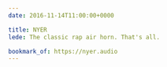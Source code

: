 ```yaml
---
date: 2016-11-14T11:00:00+0000

title: NYER
lede: The classic rap air horn. That's all.

bookmark_of: https://nyer.audio
---
```

